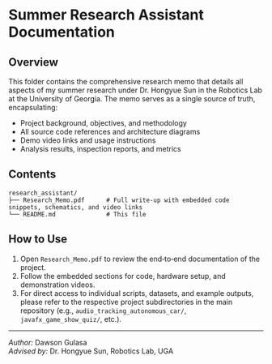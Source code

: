 # Summer Research Assistant Documentation

## Overview

This folder contains the comprehensive research memo that details all aspects of my summer research under Dr. Hongyue Sun in the Robotics Lab at the University of Georgia. The memo serves as a single source of truth, encapsulating:

- Project background, objectives, and methodology  
- All source code references and architecture diagrams  
- Demo video links and usage instructions  
- Analysis results, inspection reports, and metrics  

## Contents

```text
research_assistant/
├── Research_Memo.pdf      # Full write‑up with embedded code snippets, schematics, and video links
└── README.md              # This file
```

## How to Use

1. Open `Research_Memo.pdf` to review the end‑to‑end documentation of the project.  
2. Follow the embedded sections for code, hardware setup, and demonstration videos.  
3. For direct access to individual scripts, datasets, and example outputs, please refer to the respective project subdirectories in the main repository (e.g., `audio_tracking_autonomous_car/`, `javafx_game_show_quiz/`, etc.).

---

*Author:* Dawson Gulasa  
*Advised by:* Dr. Hongyue Sun, Robotics Lab, UGA

